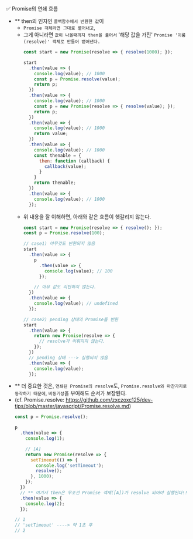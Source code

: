 ✅ Promise의 연쇄 흐름

* ** then의 인자인 `콜백함수에서 반환한 값`이 
  * `Promise 객체라면 그대로 뱉어내고`, 
  * 그게 아니라면 `값이 나올때까지 then을 풀어서` '해당 값을 가진' `Promise '이룸(resolve)' 객체로 만들어 뱉어낸다.`
    ```js
    const start = new Promise(resolve => { resolve(1000); });

    start
      .then(value => {
        console.log(value); // 1000
        const p = Promise.resolve(value);
        return p;
      })
      .then(value => {
        console.log(value); // 1000
        const p = new Promise(resolve => { resolve(value); });
        return p;
      })
      .then(value => {
        console.log(value); // 1000
        return value;
      })
      .then(value => {
        console.log(value); // 1000
        const thenable = {
          then: function (callback) {
            callback(value);
          }
        }
        return thenable;
      })
      .then(value => {
        console.log(value); // 1000
      });
    ```
  * 위 내용을 잘 이해하면, 아래와 같은 흐름이 헷갈리지 않는다.
    ```js
    const start = new Promise(resolve => { resolve(); });
    const p = Promise.resolve(100);

    // case1) 아무것도 반환되지 않음
    start
      .then(value => {
        p
          .then(value => {
            console.log(value); // 100
          });

        // 아무 값도 리턴하지 않는다.
      })
      .then(value => {
        console.log(value); // undefined
      });

    // case2) pending 상태의 Promise를 반환
    start
      .then(value => {
        return new Promise(resolve => {
          // resolve가 이뤄지지 않는다.
        });
      })
      // pending 상태 ---> 실행되지 않음
      .then(value => {
        console.log(value); 
      });
    ```
* ** 더 중요한 것은, `연쇄된 Promise의 resolve`도, `Promise.resolve와 마찬가지로 동작하기 때문에`, `비동기성`을 부여해도 순서가 보장된다.
* (cf. Promise.resolve: https://github.com/zxczoxc125/dev-tips/blob/master/javascript/Promise.resolve.md)
  ```js
  const p = Promise.resolve();

  p
    .then(value => {
      console.log(1);

      // [A]
      return new Promise(resolve => {
        setTimeout(() => {
          console.log('setTimeout');
          resolve();
        }, 1000);
      });
    })
    // ** 여기서 then은 무조건 Promise 객체([A])가 resolve 되어야 실행된다!!
    .then(value => {
      console.log(2);
    });
  
  // 1
  // 'setTimeout' ----> 약 1초 후
  // 2
  ```